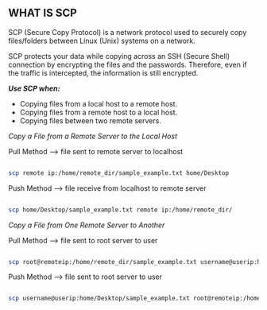 ## WHAT IS SCP

SCP (Secure Copy Protocol) is a network protocol used to securely copy files/folders between Linux (Unix) systems on a network. 

SCP protects your data while copying across an SSH (Secure Shell) connection by encrypting the files and the passwords. 
Therefore, even if the traffic is intercepted, the information is still encrypted.

_**Use SCP when:**_

 * Copying files from a local host to a remote host.
 * Copying files from a remote host to a local host.
 * Copying files between two remote servers.


_Copy a File from a Remote Server to the Local Host_

Pull Method --> file sent to remote server to localhost 

```bash 

scp remote ip:/home/remote_dir/sample_example.txt home/Desktop

```

Push Method --> file receive from localhost to remote server

```bash

scp home/Desktop/sample_example.txt remote ip:/home/remote_dir/

```

_Copy a File from One Remote Server to Another_

Pull Method --> file sent to root server to user

```bash

scp root@remoteip:/home/remote_dir/sample_example.txt username@userip:home/Desktop

```

Push Method --> file sent to root server to user

```bash

scp username@userip:home/Desktop/sample_example.txt root@remoteip:/home/remote_dir/

```
